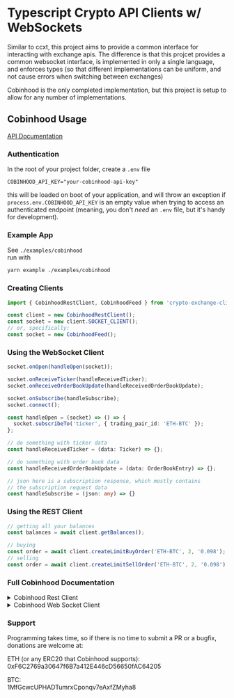 # Typescript Crypto API Clients w/ WebSockets

Similar to ccxt, this project aims to provide a common interface for interacting with exchange apis. The difference is that this projcet provides a common websocket interface, is implemented in only a single language, and enforces types (so that different implementations can be uniform, and not cause errors when switching between exchanges)

Cobinhood is the only completed implementation, but this project is setup to allow for any number of implementations.

## Cobinhood Usage

[API Documentation](https://cobinhood.github.io/api-public/)

### Authentication
In the root of your project folder, create a `.env` file

```
COBINHOOD_API_KEY="your-cobinhood-api-key"
```

this will be loaded on boot of your application, and will throw an exception if `process.env.COBINHOOD_API_KEY` is an empty value when trying to access an authenticated endpoint (meaning, you don't _need_ an `.env` file, but it's handy for development).

### Example App
See `./examples/cobinhood`  
run with

```bash
yarn example ./examples/cobinhood
```

### Creating Clients
```ts
import { CobinhoodRestClient, CobinhoodFeed } from 'crypto-exchange-client';

const client = new CobinhoodRestClient();
const socket = new client.SOCKET_CLIENT();
// or, specifically:
const socket = new CobinhoodFeed();
```

### Using the WebSocket Client
```ts
socket.onOpen(handleOpen(socket));

socket.onReceiveTicker(handleReceivedTicker);
socket.onReceiveOrderBookUpdate(handleReceivedOrderBookUpdate);

socket.onSubscribe(handleSubscribe);
socket.connect();

const handleOpen = (socket) => () => {
  socket.subscribeTo('ticker', { trading_pair_id: 'ETH-BTC' });
};

// do something with ticker data
const handleReceivedTicker = (data: Ticker) => {};

// do something with order book data
const handleReceivedOrderBookUpdate = (data: OrderBookEntry) => {};

// json here is a subscription response, which mostly contains
// the subscription request data
const handleSubscribe = (json: any) => {}
```

### Using the REST Client
```ts
// getting all your balances
const balances = await client.getBalances();

// buying
const order = await client.createLimitBuyOrder('ETH-BTC', 2, '0.098');
// selling
const order = await client.createLimitSellOrder('ETH-BTC', 2, '0.098');

```

### Full Cobinhood Documentation
<!-- start cobinhood rest --><details><summary>Cobinhood Rest Client</summary><p>

## Cobinhood Rest Client

<!-- start markets --> <details><summary>Markets</summary><p style="margin-left: 5px;"">

## Markets

<hr />
</p></details> <!-- end markets -->

<!-- start orders --> <details style='margin-right: 5px;'><summary>Orders</summary><p>

## Orders

<hr />
</p></details> <!-- end orders -->

<hr />
</p></details> <!-- end cobinhood rest -->


<details><summary>Cobinhood Web Socket Client</summary>


<h4>Cobinhood Web Socket Client</h4>

```ts
const socket = new CobinhoodFeed();
```
</details>



### Support

Programming takes time, so if there is no time to submit a PR or a bugfix, donations are welcome at:

ETH (or any ERC20 that Cobinhood supports):  
0xF6C2769a30647f6B7a412E446cD56650fAC64205  

BTC:   
1MfGcwcUPHADTumrxCponqv7eAxfZMyha8
